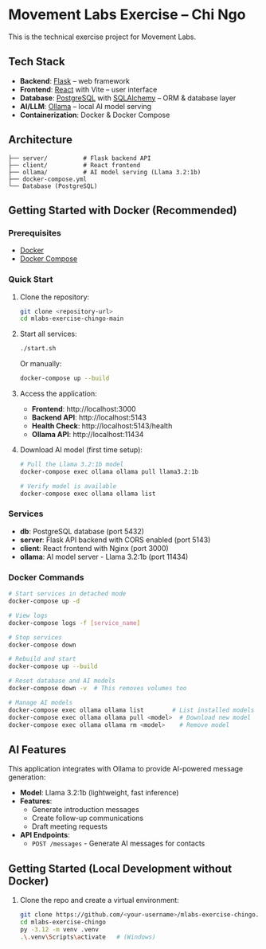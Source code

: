 # Movement Labs Exercise – Chi Ngo

This is the technical exercise project for Movement Labs.

## Tech Stack
- **Backend**: [Flask](https://flask.palletsprojects.com/) – web framework
- **Frontend**: [React](https://reactjs.org/) with Vite – user interface
- **Database**: [PostgreSQL](https://www.postgresql.org/) with [SQLAlchemy](https://www.sqlalchemy.org/) – ORM & database layer
- **AI/LLM**: [Ollama](https://ollama.ai/) – local AI model serving
- **Containerization**: Docker & Docker Compose

## Architecture
```
├── server/          # Flask backend API
├── client/          # React frontend  
├── ollama/          # AI model serving (Llama 3.2:1b)
├── docker-compose.yml
└── Database (PostgreSQL)
```

## Getting Started with Docker (Recommended)

### Prerequisites
- [Docker](https://docs.docker.com/get-docker/)
- [Docker Compose](https://docs.docker.com/compose/install/)

### Quick Start
1. Clone the repository:
   ```bash
   git clone <repository-url>
   cd mlabs-exercise-chingo-main
   ```

2. Start all services:
   ```bash
   ./start.sh
   ```
   
   Or manually:
   ```bash
   docker-compose up --build
   ```

3. Access the application:
   - **Frontend**: http://localhost:3000
   - **Backend API**: http://localhost:5143
   - **Health Check**: http://localhost:5143/health
   - **Ollama API**: http://localhost:11434

4. Download AI model (first time setup):
   ```bash
   # Pull the Llama 3.2:1b model
   docker-compose exec ollama ollama pull llama3.2:1b
   
   # Verify model is available
   docker-compose exec ollama ollama list
   ```

### Services
- **db**: PostgreSQL database (port 5432)
- **server**: Flask API backend with CORS enabled (port 5143)  
- **client**: React frontend with Nginx (port 3000)
- **ollama**: AI model server - Llama 3.2:1b (port 11434)

### Docker Commands
```bash
# Start services in detached mode
docker-compose up -d

# View logs
docker-compose logs -f [service_name]

# Stop services
docker-compose down

# Rebuild and start
docker-compose up --build

# Reset database and AI models
docker-compose down -v  # This removes volumes too

# Manage AI models
docker-compose exec ollama ollama list        # List installed models
docker-compose exec ollama ollama pull <model>  # Download new model
docker-compose exec ollama ollama rm <model>    # Remove model
```

## AI Features
This application integrates with Ollama to provide AI-powered message generation:
- **Model**: Llama 3.2:1b (lightweight, fast inference)
- **Features**: 
  - Generate introduction messages
  - Create follow-up communications  
  - Draft meeting requests
- **API Endpoints**:
  - `POST /messages` - Generate AI messages for contacts

## Getting Started (Local Development without Docker)

1. Clone the repo and create a virtual environment:
   ```bash
   git clone https://github.com/<your-username>/mlabs-exercise-chingo.git
   cd mlabs-exercise-chingo
   py -3.12 -m venv .venv
   .\.venv\Scripts\activate   # (Windows)

